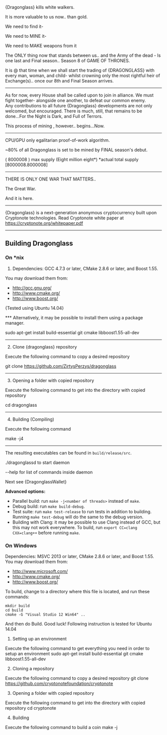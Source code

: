 {Dragonglass} kills white walkers.


It is more valuable to us now.. than gold.

We need to find it-

We need to MINE it-

We need to MAKE weapons from it


The ONLY thing now that stands between us.. 
and the Army of the dead - 
Is one last and Final season..
        Season  8 
of   GAME OF THRONES.

It is @ that time when we shall start the trading of {DRAGONGLASS} with every man, woman, and child- whilst crowning only the most rightful heir of Exchange(s).. once our 8th and Final Season arrives.
_________________________________________________

As for now, every House shall be called upon to join in alliance. We must fight together- alongside one another, to defeat our common enemy.  
Any contributions to all future {Dragonglass} developments are not only welcomed, but encouraged. There is much, still, that remains to be done...For the Night is Dark, and Full of Terrors.

This process of mining , however..
begins...Now.
__________________________________________________________________

CPU/GPU only egalitarian proof-of-work algorithm.

~80% of all Dragonglass is set to be mined by FINAL season's debut.

( 8000008 )  max supply (Eight million eight*)   *actual total supply [8000008.8000008]
_________________________________________________


THERE  IS  ONLY  ONE  WAR  THAT  MATTERS..

The Great War.



And it is here.
________________________________________________________________________________________________________

{Dragonglass} is a next-generation anonymous cryptocurrency built upon Cryptonote technologies.
Read Cryptonote white paper at https://cryptonote.org/whitepaper.pdf
__________________________________________________________________________________________________________



## Building Dragonglass 

### On *nix

1. Dependencies: GCC 4.7.3 or later, CMake 2.8.6 or later, and Boost 1.55.

You may download them from:

* http://gcc.gnu.org/
* http://www.cmake.org/
* http://www.boost.org/

{Tested using Ubuntu 14.04}

*** Alternatively, it may be possible to install them using a package manager.
 
 sudo apt-get install build-essential git cmake libboost1.55-all-dev
_________________________________________________________________________________

2. Clone {dragonglass} repository

Execute the following command to copy a desired repository

git clone https://github.com/ZirtysPerzys/dragonglass

_______________________________________________________________________________

3. Opening a folder with copied repository

Execute the following command to get into the directory with copied repository

cd dragonglass
______________________________________________________

4. Building (Compiling)

Execute the following command

make -j4  

__________________________________________________
The resulting executables can be found in `build/release/src`.

  ./dragonglassd  to start daemon

--help  for list of commands inside daemon

Next see {DragonglassWallet}

**Advanced options:**

* Parallel build: run `make -j<number of threads>` instead of `make`.
* Debug build: run `make build-debug`.
* Test suite: run `make test-release` to run tests in addition to building. Running `make test-debug` will do the same to the debug version.
* Building with Clang: it may be possible to use Clang instead of GCC, but this may not work everywhere. To build, run `export CC=clang CXX=clang++` before running `make`.

### On Windows
Dependencies: MSVC 2013 or later, CMake 2.8.6 or later, and Boost 1.55. You may download them from:

* http://www.microsoft.com/
* http://www.cmake.org/
* http://www.boost.org/

To build, change to a directory where this file is located, and run these commands: 
```
mkdir build
cd build
cmake -G "Visual Studio 12 Win64" ..
```

And then do Build.
Good luck!
 Following instruction is tested for Ubuntu 14.04

1. Setting up an environment

Execute the following command to get everything you need in order to setup an environment
sudo apt-get install build-essential git cmake libboost1.55-all-dev

2. Cloning a repository

Execute the following command to copy a desired repository
git clone https://github.com/cryptonotefoundation/cryptonote

3. Opening a folder with copied repository

Execute the following command to get into the directory with copied repository
cd cryptonote

4. Building

Execute the following command to build a coin
make -j
